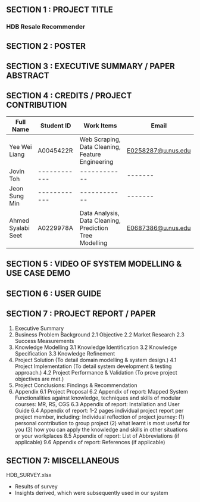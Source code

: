 ## SECTION 1 : PROJECT TITLE
### HDB Resale Recommender

## SECTION 2 : POSTER

## SECTION 3 : EXECUTIVE SUMMARY / PAPER ABSTRACT

## SECTION 4 : CREDITS / PROJECT CONTRIBUTION

| Full Name | Student ID | Work Items | Email |
|-----------|------------|------------|-------|
|Yee Wei Liang|A0045422R|Web Scraping, Data Cleaning, Feature Engineering |E0258287@u.nus.edu|
|Jovin Toh|------------|------------|-------|
|Jeon Sung Min|------------|------------|-------|
|Ahmed Syalabi Seet|A0229978A|Data Analysis, Data Cleaning, Prediction Tree Modelling|E0687386@u.nus.edu|

## SECTION 5 : VIDEO OF SYSTEM MODELLING & USE CASE DEMO

## SECTION 6 : USER GUIDE

## SECTION 7 : PROJECT REPORT / PAPER

1. Executive Summary
2. Business Problem Background
  2.1 Objective
  2.2 Market Research
  2.3 Success Measurements
3. Knowledge Modelling
  3.1 Knowledge Identification
  3.2 Knowledge Specification
  3.3 Knowledge Refinement
4. Project Solution (To detail domain modelling & system design.)
  4.1 Project Implementation (To detail system development & testing approach.)
  4.2 Project Performance & Validation (To prove project objectives are met.)
5. Project Conclusions: Findings & Recommendation
6. Appendix 
  6.1 Project Proposal
  6.2 Appendix of report: Mapped System Functionalities against knowledge, techniques and skills of modular courses: MR, RS, CGS
  6.3 Appendix of report: Installation and User Guide
  6.4 Appendix of report: 1-2 pages individual project report per project member, including: Individual reflection of project journey:
    (1) personal contribution to group project 
    (2) what learnt is most useful for you 
    (3) how you can apply the knowledge and skills in other situations or your workplaces
  8.5 Appendix of report: List of Abbreviations (if applicable)
  9.6 Appendix of report: References (if applicable)

## SECTION 7: MISCELLANEOUS

HDB_SURVEY.xlsx

- Results of survey
- Insights derived, which were subsequently used in our system
